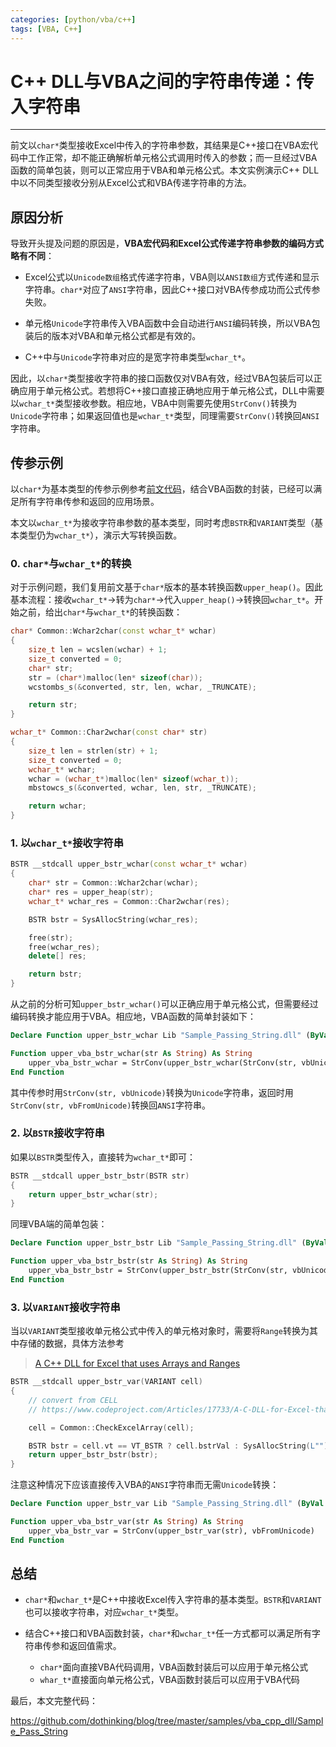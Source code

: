 ```yaml
---
categories: [python/vba/c++]
tags: [VBA, C++]
---
```


# C++ DLL与VBA之间的字符串传递：传入字符串


---

前文以`char*`类型接收Excel中传入的字符串参数，其结果是C++接口在VBA宏代码中工作正常，却不能正确解析单元格公式调用时传入的参数；而一旦经过VBA函数的简单包装，则可以正常应用于VBA和单元格公式。本文实例演示C++ DLL中以不同类型接收分别从Excel公式和VBA传递字符串的方法。

## 原因分析

导致开头提及问题的原因是，**VBA宏代码和Excel公式传递字符串参数的编码方式略有不同**：

- Excel公式以`Unicode数组`格式传递字符串，VBA则以`ANSI数组`方式传递和显示字符串。`char*`对应了`ANSI`字符串，因此C++接口对VBA传参成功而公式传参失败。

- 单元格`Unicode`字符串传入VBA函数中会自动进行`ANSI`编码转换，所以VBA包装后的版本对VBA和单元格公式都是有效的。

- C++中与`Unicode`字符串对应的是宽字符串类型`wchar_t*`。

因此，以`char*`类型接收字符串的接口函数仅对VBA有效，经过VBA包装后可以正确应用于单元格公式。若想将C++接口直接正确地应用于单元格公式，DLL中需要以`wchar_t*`类型接收参数。相应地，VBA中则需要先使用`StrConv()`转换为`Unicode`字符串；如果返回值也是`wchar_t*`类型，同理需要`StrConv()`转换回`ANSI`字符串。


## 传参示例

以`char*`为基本类型的传参示例参考[前文代码](https://github.com/dothinking/blog/tree/master/samples/vba_cpp_dll/Sample_Return_String)，结合VBA函数的封装，已经可以满足所有字符串传参和返回的应用场景。

本文以`wchar_t*`为接收字符串参数的基本类型，同时考虑`BSTR`和`VARIANT`类型（基本类型仍为`wchar_t*`），演示大写转换函数。

### 0. `char*`与`wchar_t*`的转换

对于示例问题，我们复用前文基于`char*`版本的基本转换函数`upper_heap()`。因此基本流程：接收`wchar_t*`->转为`char*`->代入`upper_heap()`->转换回`wchar_t*`。开始之前，给出`char*`与`wchar_t*`的转换函数：

```cpp
char* Common::Wchar2char(const wchar_t* wchar)
{
	size_t len = wcslen(wchar) + 1;
	size_t converted = 0;
	char* str;
	str = (char*)malloc(len* sizeof(char));
	wcstombs_s(&converted, str, len, wchar, _TRUNCATE);

	return str;
}

wchar_t* Common::Char2wchar(const char* str)
{
	size_t len = strlen(str) + 1;
	size_t converted = 0;
	wchar_t* wchar;
	wchar = (wchar_t*)malloc(len* sizeof(wchar_t));
	mbstowcs_s(&converted, wchar, len, str, _TRUNCATE);

	return wchar;
}
```


### 1. 以`wchar_t*`接收字符串

```cpp
BSTR __stdcall upper_bstr_wchar(const wchar_t* wchar)
{
	char* str = Common::Wchar2char(wchar);
	char* res = upper_heap(str);
	wchar_t* wchar_res = Common::Char2wchar(res);

	BSTR bstr = SysAllocString(wchar_res);

	free(str);
	free(wchar_res);
	delete[] res;

	return bstr;
}
```

从之前的分析可知`upper_bstr_wchar()`可以正确应用于单元格公式，但需要经过编码转换才能应用于VBA。相应地，VBA函数的简单封装如下：

```vb
Declare Function upper_bstr_wchar Lib "Sample_Passing_String.dll" (ByVal str$) As String

Function upper_vba_bstr_wchar(str As String) As String
    upper_vba_bstr_wchar = StrConv(upper_bstr_wchar(StrConv(str, vbUnicode)), vbFromUnicode)
End Function
```

其中传参时用`StrConv(str, vbUnicode)`转换为`Unicode`字符串，返回时用`StrConv(str, vbFromUnicode)`转换回`ANSI`字符串。


### 2. 以`BSTR`接收字符串

如果以`BSTR`类型传入，直接转为`wchar_t*`即可：

```cpp
BSTR __stdcall upper_bstr_bstr(BSTR str)
{
	return upper_bstr_wchar(str);
}
```

同理VBA端的简单包装：

```vb
Declare Function upper_bstr_bstr Lib "Sample_Passing_String.dll" (ByVal str As String) As String

Function upper_vba_bstr_bstr(str As String) As String
    upper_vba_bstr_bstr = StrConv(upper_bstr_bstr(StrConv(str, vbUnicode)), vbFromUnicode)
End Function
```

### 3. 以`VARIANT`接收字符串

当以`VARIANT`类型接收单元格公式中传入的单元格对象时，需要将`Range`转换为其中存储的数据，具体方法参考

> [A C++ DLL for Excel that uses Arrays and Ranges](https://www.codeproject.com/Articles/17733/A-C-DLL-for-Excel-that-uses-Arrays-and-Ranges)

```cpp
BSTR __stdcall upper_bstr_var(VARIANT cell)
{
	// convert from CELL
	// https://www.codeproject.com/Articles/17733/A-C-DLL-for-Excel-that-uses-Arrays-and-Ranges

	cell = Common::CheckExcelArray(cell);

	BSTR bstr = cell.vt == VT_BSTR ? cell.bstrVal : SysAllocString(L"");	
	return upper_bstr_bstr(bstr);
}
```

注意这种情况下应该直接传入VBA的`ANSI`字符串而无需`Unicode`转换：

```vb
Declare Function upper_bstr_var Lib "Sample_Passing_String.dll" (ByVal str As Variant) As String

Function upper_vba_bstr_var(str As String) As String
    upper_vba_bstr_var = StrConv(upper_bstr_var(str), vbFromUnicode)
End Function
```


## 总结

- `char*`和`wchar_t*`是C++中接收Excel传入字符串的基本类型。`BSTR`和`VARIANT`也可以接收字符串，对应`wchar_t*`类型。

- 结合C++接口和VBA函数封装，`char*`和`wchar_t*`任一方式都可以满足所有字符串传参和返回值需求。
	- `char*`面向直接VBA代码调用，VBA函数封装后可以应用于单元格公式
	- `whar_t*`直接面向单元格公式，VBA函数封装后可以应用于VBA代码


最后，本文完整代码：

https://github.com/dothinking/blog/tree/master/samples/vba_cpp_dll/Sample_Pass_String
